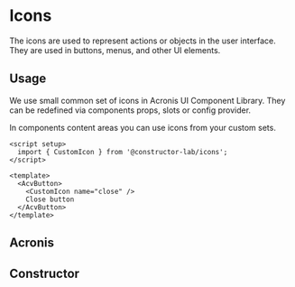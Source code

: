 # Icons

The icons are used to represent actions or objects in the user interface.
They are used in buttons, menus, and other UI elements.

## Usage

We use small common set of icons in Acronis UI Component Library.
They can be redefined via components props, slots or config provider.

In components content areas you can use icons from your custom sets.

```vue
<script setup>
  import { CustomIcon } from '@constructor-lab/icons';
</script>

<template>
  <AcvButton>
    <CustomIcon name="close" />
    Close button
  </AcvButton>
</template>
```

## Acronis

<IconsAcronis />

## Constructor

<IconsConstructor />

<script setup>
import IconsAcronis from '../.vitepress/components/IconsAcronis.vue';
import IconsConstructor from '../.vitepress/components/IconsConstructor.vue';
</script>
